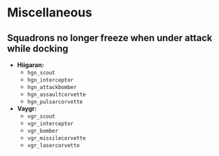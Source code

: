 # Miscellaneous

## Squadrons no longer freeze when under attack while docking
* **Hiigaran:**
  * `hgn_scout`
  * `hgn_interceptor`
  * `hgn_attackbomber`
  * `hgn_assaultcorvette`
  * `hgn_pulsarcorvette`
* **Vaygr:**
  * `vgr_scout`
  * `vgr_interceptor`
  * `vgr_bomber`
  * `vgr_missilecorvette`
  * `vgr_lasercorvette`